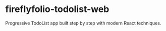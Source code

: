 # fireflyfolio-todolist-web
Progressive TodoList app built step by step with modern React techniques.
